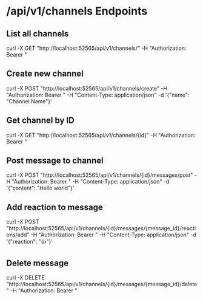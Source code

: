 # /api/v1/channels Endpoints

## List all channels
curl -X GET "http://localhost:52565/api/v1/channels/" -H "Authorization: Bearer <token>"

## Create new channel
curl -X POST "http://localhost:52565/api/v1/channels/create" -H "Authorization: Bearer <token>" -H "Content-Type: application/json" -d '{"name": "Channel Name"}'

## Get channel by ID
curl -X GET "http://localhost:52565/api/v1/channels/{id}" -H "Authorization: Bearer <token>"

## Post message to channel
curl -X POST "http://localhost:52565/api/v1/channels/{id}/messages/post" -H "Authorization: Bearer <token>" -H "Content-Type: application/json" -d '{"content": "Hello world"}'

## Add reaction to message
curl -X POST "http://localhost:52565/api/v1/channels/{id}/messages/{message_id}/reactions/add" -H "Authorization: Bearer <token>" -H "Content-Type: application/json" -d '{"reaction": "👍"}'

## Delete message
curl -X DELETE "http://localhost:52565/api/v1/channels/{id}/messages/{message_id}/delete" -H "Authorization: Bearer <token>"
